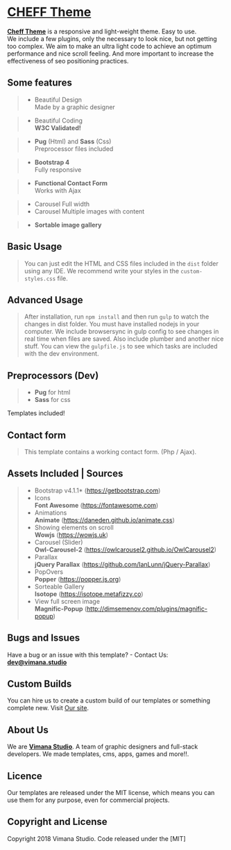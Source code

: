 # [CHEFF Theme](https://)

[**Cheff Theme**](https://) is a responsive and light-weight theme. Easy to use. <br>
We include a few plugins, only the necessary to look nice, but not getting too complex. We aim to make an ultra light code to achieve an optimum performance and nice scroll feeling. And more important to increase the effectiveness of seo positioning practices.

## Some features
> * Beautiful Design \
> Made by a graphic designer

> * Beautiful Coding \
> **W3C Validated!**

> * **Pug** (Html) and **Sass** (Css) \
> Preprocessor files included 

> * **Bootstrap 4** \
> Fully responsive

> * **Functional Contact Form** \
> Works with Ajax

> * Carousel Full width
> * Carousel Multiple images with content

> * **Sortable image gallery**

## Basic Usage

>You can just edit the HTML and CSS files included in the `dist` folder using any IDE. We recommend write your styles in the `custom-styles.css` file.

## Advanced Usage

>After installation, run `npm install` and then run `gulp` to watch the changes in dist folder.
You must have installed nodejs in your computer.
We include browsersync in gulp config to see changes in real time when files are saved. Also include plumber and another nice stuff.
You can view the `gulpfile.js` to see which tasks are included with the dev environment.
## Preprocessors (Dev)
> * **Pug** for html
> * **Sass** for css

Templates included!

## Contact form
> This template contains a working contact form. (Php / Ajax).

## Assets Included | Sources
>* Bootstrap v4.1.1* (https://getbootstrap.com) 
>* Icons \
>**Font Awesome** (https://fontawesome.com)
>* Animations \
>**Animate** (https://daneden.github.io/animate.css)
>* Showing elements on scroll \
>**Wowjs** (https://wowjs.uk)
>* Carousel (Slider) \
>**Owl-Carousel-2** (https://owlcarousel2.github.io/OwlCarousel2)
>* Parallax \
>**jQuery Parallax** (https://github.com/IanLunn/jQuery-Parallax)
>* PopOvers \
>**Popper** (https://popper.js.org)
>* Sorteable Gallery \
>**Isotope** (https://isotope.metafizzy.co)
>* View full screen image \
>**Magnific-Popup** (http://dimsemenov.com/plugins/magnific-popup)

## Bugs and Issues
Have a bug or an issue with this template? - Contact Us: **dev@vimana.studio**

## Custom Builds
You can hire us to create a custom build of our templates or something complete new. Visit [Our site](https://vimana.studio/).

## About Us 
We are [**Vimana Studio**](https://vimana.studio/). A team of graphic designers and full-stack developers. We made templates, cms, apps, games and more!!.

## Licence
Our templates are released under the MIT license, which means you can use them for any purpose, even for commercial projects.

## Copyright and License
Copyright 2018 Vimana Studio. Code released under the [MIT]
